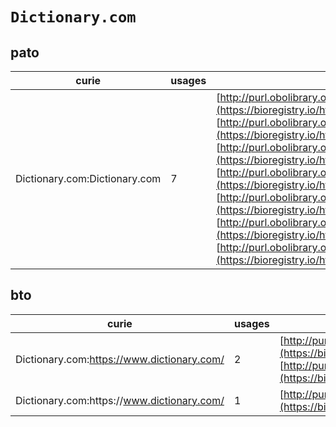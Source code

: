 # `Dictionary.com`

## pato

| curie                         |   usages | nodes                                                                                                                                                                                                                                                                                                                                                                                                                                                                                                                                                                                                                                                                                                                                                                                                                               |
|-------------------------------|----------|-------------------------------------------------------------------------------------------------------------------------------------------------------------------------------------------------------------------------------------------------------------------------------------------------------------------------------------------------------------------------------------------------------------------------------------------------------------------------------------------------------------------------------------------------------------------------------------------------------------------------------------------------------------------------------------------------------------------------------------------------------------------------------------------------------------------------------------|
| Dictionary.com:Dictionary.com |        7 | [http://purl.obolibrary.org/obo/PATO:0000329](https://bioregistry.io/http://purl.obolibrary.org/obo/PATO:0000329), [http://purl.obolibrary.org/obo/PATO:0000331](https://bioregistry.io/http://purl.obolibrary.org/obo/PATO:0000331), [http://purl.obolibrary.org/obo/PATO:0001473](https://bioregistry.io/http://purl.obolibrary.org/obo/PATO:0001473), [http://purl.obolibrary.org/obo/PATO:0001477](https://bioregistry.io/http://purl.obolibrary.org/obo/PATO:0001477), [http://purl.obolibrary.org/obo/PATO:0001478](https://bioregistry.io/http://purl.obolibrary.org/obo/PATO:0001478), [http://purl.obolibrary.org/obo/PATO:0001482](https://bioregistry.io/http://purl.obolibrary.org/obo/PATO:0001482), [http://purl.obolibrary.org/obo/PATO:0001665](https://bioregistry.io/http://purl.obolibrary.org/obo/PATO:0001665) |
## bto

| curie                                       |   usages | nodes                                                                                                                                                                                                                            |
|---------------------------------------------|----------|----------------------------------------------------------------------------------------------------------------------------------------------------------------------------------------------------------------------------------|
| Dictionary.com:https://www.dictionary.com/  |        2 | [http://purl.obolibrary.org/obo/BTO:0006244](https://bioregistry.io/http://purl.obolibrary.org/obo/BTO:0006244), [http://purl.obolibrary.org/obo/BTO:0006259](https://bioregistry.io/http://purl.obolibrary.org/obo/BTO:0006259) |
| Dictionary.com:https\://www.dictionary.com/ |        1 | [http://purl.obolibrary.org/obo/BTO:0006567](https://bioregistry.io/http://purl.obolibrary.org/obo/BTO:0006567)                                                                                                                  |
